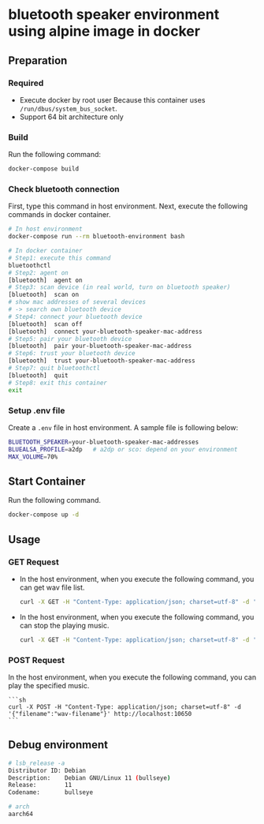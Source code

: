 # bluetooth speaker environment using alpine image in docker

## Preparation
### Required
* Execute docker by root user Because this container uses `/run/dbus/system_bus_socket`.
* Support 64 bit architecture only

### Build
Run the following command:

```sh
docker-compose build
```

### Check bluetooth connection
First, type this command in host environment. Next, execute the following commands in docker container.

```sh
# In host environment
docker-compose run --rm bluetooth-environment bash

# In docker container
# Step1: execute this command
bluetoothctl
# Step2: agent on
[bluetooth]  agent on
# Step3: scan device (in real world, turn on bluetooth speaker)
[bluetooth]  scan on
# show mac addresses of several devices
# -> search own bluetooth device
# Step4: connect your bluetooth device
[bluetooth]  scan off
[bluetooth]  connect your-bluetooth-speaker-mac-address
# Step5: pair your bluetooth device
[bluetooth]  pair your-bluetooth-speaker-mac-address
# Step6: trust your bluetooth device
[bluetooth]  trust your-bluetooth-speaker-mac-address
# Step7: quit bluetoothctl
[bluetooth]  quit
# Step8: exit this container
exit
```

### Setup .env file
Create a `.env` file in host environment. A sample file is following below:

```sh
BLUETOOTH_SPEAKER=your-bluetooth-speaker-mac-addresses
BLUEALSA_PROFILE=a2dp   # a2dp or sco: depend on your environment
MAX_VOLUME=70%
```

## Start Container
Run the following command.

```sh
docker-compose up -d
```

## Usage
### GET Request
* In the host environment, when you execute the following command, you can get wav file list.

    ```sh
    curl -X GET -H "Content-Type: application/json; charset=utf-8" -d '{"command":"list"}' http://localhost:10650
    ```

* In the host environment, when you execute the following command, you can stop the playing music.

    ```sh
    curl -X GET -H "Content-Type: application/json; charset=utf-8" -d '{"command":"stop"}' http://localhost:10650
    ```

### POST Request
In the host environment, when you execute the following command, you can play the specified music.

    ```sh
    curl -X POST -H "Content-Type: application/json; charset=utf-8" -d '{"filename":"wav-filename"}' http://localhost:10650
    ```

## Debug environment
```sh
# lsb_release -a
Distributor ID: Debian
Description:    Debian GNU/Linux 11 (bullseye)
Release:        11
Codename:       bullseye

# arch
aarch64
```
